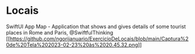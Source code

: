 # Locais
SwiftUI App Map - Application that shows and gives details of some tourist places in Rome and Paris, @SwiftfulThinking
[[https://github.com/ngorijanuario/ExercicioDeLocais/blob/main/Captura%20de%20Tela%202023-02-23%20às%2020.45.32.png]]
